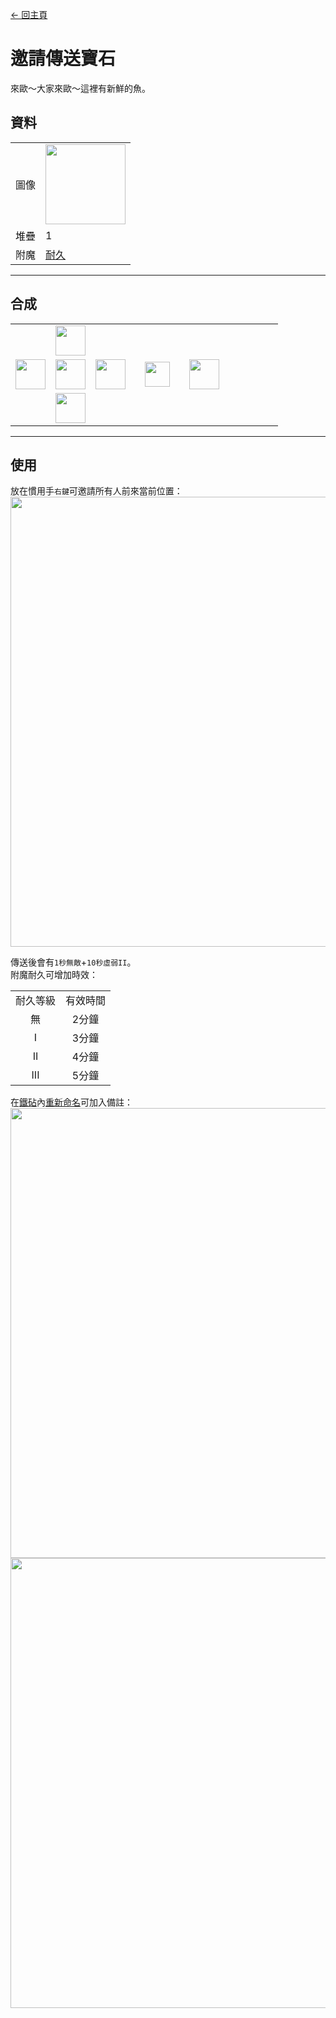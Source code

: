 [← 回主頁](../)
# 邀請傳送寶石
來歐～大家來歐～這裡有新鮮的魚。

## 資料
<table>
    <tr><td align="end">圖像</td><td><img src="https://i.imgur.com/4zxLVnc.png" width="128"/></td></tr>
    <tr><td align="end">堆疊</td><td>1</td></tr>
    <tr><td align="end">附魔</td><td><a href="https://minecraft.fandom.com/zh/wiki/耐久">耐久</a></td></tr>
</table>

---

## 合成
<table>
    <tr><td></td><td><img src="https://i.imgur.com/AarduJQ.png" width="48"/></td><td></td><td colspan="3"></td></tr>
    <tr><td><img src="https://i.imgur.com/AarduJQ.png" width="48"/></td><td><img src="https://i.imgur.com/OUdfDD0.png" width="48"/></td><td><img src="https://i.imgur.com/AarduJQ.png" width="48"/></td><td width="70" align="center"><img src="https://i.imgur.com/VE0KqIE.png" width="40"/></td><td><img src="https://i.imgur.com/4zxLVnc.png" width="48"/></td><td width="70"></td></tr>
    <tr><td></td><td><img src="https://i.imgur.com/AarduJQ.png" width="48"/></td><td></td><td colspan="3"></td></tr>
</table>

---

## 使用
放在慣用手`右鍵`可邀請所有人前來當前位置：  
<img src="https://i.imgur.com/YmqMhfd.png" width="720"></img><br>

傳送後會有`1秒無敵`+`10秒虛弱II`。  
附魔耐久可增加時效：  

<table>
    <tr><td align="center">耐久等級</td><td align="center">有效時間</td></tr>
    <tr><td align="center">無</td><td align="center">2分鐘</td></tr>
    <tr><td align="center">I</td><td align="center">3分鐘</td></tr>
    <tr><td align="center">II</td><td align="center">4分鐘</td></tr>
    <tr><td align="center">III</td><td align="center">5分鐘</td></tr>
</table>

在[鐵砧](https://minecraft.fandom.com/zh/wiki/铁砧)內[重新命名](https://minecraft.fandom.com/zh/wiki/铁砧#重命名)可加入備註：  
<img src="https://i.imgur.com/AaLEzgA.png" width="720"></img>  
<img src="https://i.imgur.com/aGnQraf.png" width="720"></img>